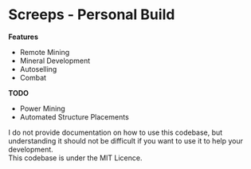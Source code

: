 # Screeps - Personal Build

**Features**
- Remote Mining
- Mineral Development
- Autoselling
- Combat

**TODO**
- Power Mining
- Automated Structure Placements

I do not provide documentation on how to use this codebase, but understanding it should not be difficult if you want to use it to help your development.<br/>
This codebase is under the MIT Licence.

